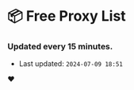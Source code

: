 # :package: Free Proxy List
### Updated every 15 minutes.

- Last updated: `2024-07-09 18:51`

:heart:
